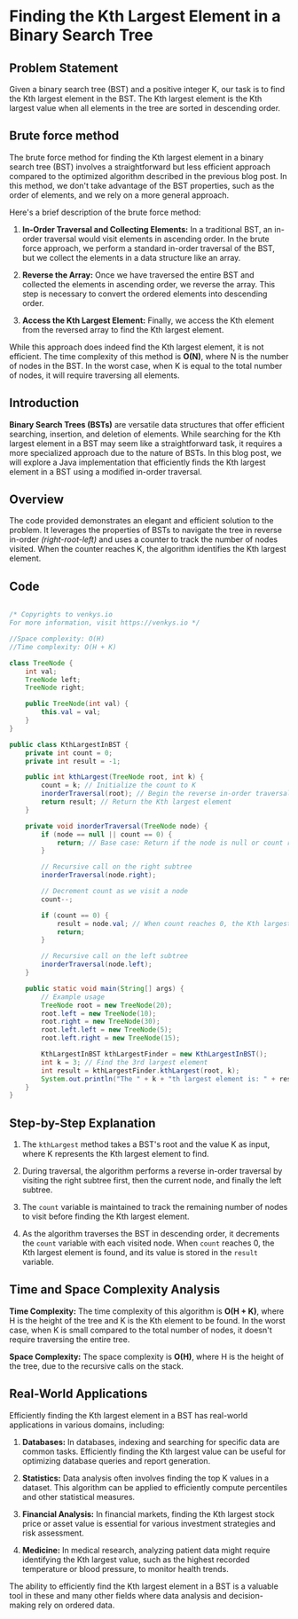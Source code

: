 # Finding the Kth Largest Element in a Binary Search Tree

## Problem Statement

Given a binary search tree (BST) and a positive integer K, our task is to find the Kth largest element in the BST. The Kth largest element is the Kth largest value when all elements in the tree are sorted in descending order.

## Brute force method
The brute force method for finding the Kth largest element in a binary search tree (BST) involves a straightforward but less efficient approach compared to the optimized algorithm described in the previous blog post. In this method, we don't take advantage of the BST properties, such as the order of elements, and we rely on a more general approach.

Here's a brief description of the brute force method:

1. **In-Order Traversal and Collecting Elements:** In a traditional BST, an in-order traversal would visit elements in ascending order. In the brute force approach, we perform a standard in-order traversal of the BST, but we collect the elements in a data structure like an array.

2. **Reverse the Array:** Once we have traversed the entire BST and collected the elements in ascending order, we reverse the array. This step is necessary to convert the ordered elements into descending order.

3. **Access the Kth Largest Element:** Finally, we access the Kth element from the reversed array to find the Kth largest element.

While this approach does indeed find the Kth largest element, it is not efficient. The time complexity of this method is **O(N)**, where N is the number of nodes in the BST. In the worst case, when K is equal to the total number of nodes, it will require traversing all elements.



## Introduction

**Binary Search Trees (BSTs)** are versatile data structures that offer efficient searching, insertion, and deletion of elements. While searching for the Kth largest element in a BST may seem like a straightforward task, it requires a more specialized approach due to the nature of BSTs. In this blog post, we will explore a Java implementation that efficiently finds the Kth largest element in a BST using a modified in-order traversal.

## Overview

The code provided demonstrates an elegant and efficient solution to the problem. It leverages the properties of BSTs to navigate the tree in reverse in-order *(right-root-left)* and uses a counter to track the number of nodes visited. When the counter reaches K, the algorithm identifies the Kth largest element.

## Code

```java

/* Copyrights to venkys.io
For more information, visit https://venkys.io */

//Space complexity: O(H)
//Time complexity: O(H + K)

class TreeNode {
    int val;
    TreeNode left;
    TreeNode right;

    public TreeNode(int val) {
        this.val = val;
    }
}

public class KthLargestInBST {
    private int count = 0;
    private int result = -1;

    public int kthLargest(TreeNode root, int k) {
        count = k; // Initialize the count to K
        inorderTraversal(root); // Begin the reverse in-order traversal
        return result; // Return the Kth largest element
    }

    private void inorderTraversal(TreeNode node) {
        if (node == null || count == 0) {
            return; // Base case: Return if the node is null or count reaches 0
        }

        // Recursive call on the right subtree
        inorderTraversal(node.right);

        // Decrement count as we visit a node
        count--;

        if (count == 0) {
            result = node.val; // When count reaches 0, the Kth largest element is found
            return;
        }

        // Recursive call on the left subtree
        inorderTraversal(node.left);
    }

    public static void main(String[] args) {
        // Example usage
        TreeNode root = new TreeNode(20);
        root.left = new TreeNode(10);
        root.right = new TreeNode(30);
        root.left.left = new TreeNode(5);
        root.left.right = new TreeNode(15);

        KthLargestInBST kthLargestFinder = new KthLargestInBST();
        int k = 3; // Find the 3rd largest element
        int result = kthLargestFinder.kthLargest(root, k);
        System.out.println("The " + k + "th largest element is: " + result);
    }
}
```

## Step-by-Step Explanation

1. The `kthLargest` method takes a BST's root and the value K as input, where K represents the Kth largest element to find.

2. During traversal, the algorithm performs a reverse in-order traversal by visiting the right subtree first, then the current node, and finally the left subtree.

3. The `count` variable is maintained to track the remaining number of nodes to visit before finding the Kth largest element.

4. As the algorithm traverses the BST in descending order, it decrements the `count` variable with each visited node. When `count` reaches 0, the Kth largest element is found, and its value is stored in the `result` variable.

## Time and Space Complexity Analysis

**Time Complexity:** The time complexity of this algorithm is **O(H + K)**, where H is the height of the tree and K is the Kth element to be found. In the worst case, when K is small compared to the total number of nodes, it doesn't require traversing the entire tree.

**Space Complexity:** The space complexity is **O(H)**, where H is the height of the tree, due to the recursive calls on the stack.

## Real-World Applications

Efficiently finding the Kth largest element in a BST has real-world applications in various domains, including:

1. **Databases:** In databases, indexing and searching for specific data are common tasks. Efficiently finding the Kth largest value can be useful for optimizing database queries and report generation.

2. **Statistics:** Data analysis often involves finding the top K values in a dataset. This algorithm can be applied to efficiently compute percentiles and other statistical measures.

3. **Financial Analysis:** In financial markets, finding the Kth largest stock price or asset value is essential for various investment strategies and risk assessment.

4. **Medicine:** In medical research, analyzing patient data might require identifying the Kth largest value, such as the highest recorded temperature or blood pressure, to monitor health trends.

The ability to efficiently find the Kth largest element in a BST is a valuable tool in these and many other fields where data analysis and decision-making rely on ordered data.